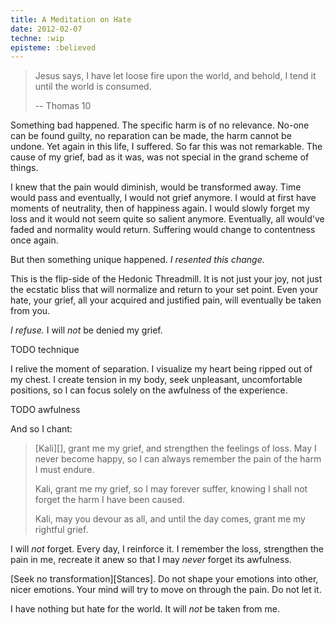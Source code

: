 ```yaml
---
title: A Meditation on Hate
date: 2012-02-07
techne: :wip
episteme: :believed
---
```


> Jesus says, I have let loose fire upon the world, and behold, I tend it until the world is consumed.
>
> -- Thomas 10


Something bad happened. The specific harm is of no relevance. No-one can be found guilty, no reparation can be made, the harm cannot be undone. Yet again in this life, I suffered. So far this was not remarkable. The cause of my grief, bad as it was, was not special in the grand scheme of things.

I knew that the pain would diminish, would be transformed away. Time would pass and eventually, I would not grief anymore. I would at first have moments of neutrality, then of happiness again. I would slowly forget my loss and it would not seem quite so salient anymore. Eventually, all would've faded and normality would return. Suffering would change to contentness once again.

But then something unique happened. *I resented this change.*

This is the flip-side of the Hedonic Threadmill. It is not just your joy, not just the ecstatic bliss that will normalize and return to your set point. Even your hate, your grief, all your acquired and justified pain, will eventually be taken from you.

*I refuse.* I will *not* be denied my grief.

TODO technique

I relive the moment of separation. I visualize my heart being ripped out of my chest. I create tension in my body, seek unpleasant, uncomfortable positions, so I can focus solely on the awfulness of the experience.

TODO awfulness

And so I chant:

> [Kali][], grant me my grief,
> and strengthen the feelings of loss.
> May I never become happy,
> so I can always remember the pain of the harm I must endure.
>
> Kali, grant me my grief,
> so I may forever suffer,
> knowing I shall not forget the harm I have been caused.
>
> Kali, may you devour as all,
> and until the day comes,
> grant me my rightful grief.

I will *not* forget. Every day, I reinforce it. I remember the loss, strengthen the pain in me, recreate it anew so that I may *never* forget its awfulness.

[Seek no transformation][Stances]. Do not shape your emotions into other, nicer emotions. Your mind will try to move on through the pain. Do not let it. 

I have nothing but hate for the world. It will *not* be taken from me.
